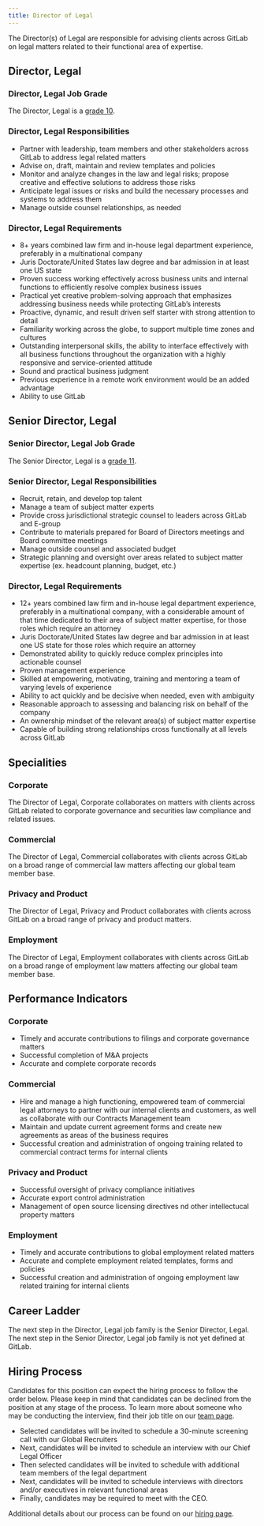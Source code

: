 ```yaml
---
title: Director of Legal
---
```


The Director(s) of Legal are responsible for advising clients across GitLab on legal matters related to their functional area of expertise.

## Director, Legal

### Director, Legal Job Grade

The Director, Legal is a [grade 10](/handbook/total-rewards/compensation/compensation-calculator/#gitlab-job-grades).

### Director, Legal Responsibilities

- Partner with leadership, team members and other stakeholders across GitLab to address legal related matters
- Advise on, draft, maintain and review templates and policies
- Monitor and analyze changes in the law and legal risks; propose creative and effective solutions to address those risks
- Anticipate legal issues or risks and build the necessary processes and systems to address them
- Manage outside counsel relationships, as needed

### Director, Legal Requirements

- 8+ years combined law firm and in-house legal department experience, preferably in a multinational company
- Juris Doctorate/United States law degree and bar admission in at least one US state
- Proven success working effectively across business units and internal functions to efficiently resolve complex business issues
- Practical yet creative problem-solving approach that emphasizes addressing business needs while protecting GitLab’s interests
- Proactive, dynamic, and result driven self starter with strong attention to detail
- Familiarity working across the globe, to support multiple time zones and cultures
- Outstanding interpersonal skills, the ability to interface effectively with all business functions throughout the organization with a highly responsive and service-oriented attitude
- Sound and practical business judgment
- Previous experience in a remote work environment would be an added advantage
- Ability to use GitLab

## Senior Director, Legal

### Senior Director, Legal Job Grade

The Senior Director, Legal is a [grade 11](/handbook/total-rewards/compensation/compensation-calculator/#gitlab-job-grades).

### Senior Director, Legal Responsibilities

- Recruit, retain, and develop top talent
- Manage a team of subject matter experts
- Provide cross jurisdictional strategic counsel to leaders across GitLab and E-group
- Contribute to materials prepared for Board of Directors meetings and Board committee meetings
- Manage outside counsel and associated budget
- Strategic planning and oversight over areas related to subject matter expertise (ex. headcount planning, budget, etc.)

### Director, Legal Requirements

- 12+ years combined law firm and in-house legal department experience, preferably in a multinational company, with a considerable amount of that time dedicated to their area of subject matter expertise, for those roles which require an attorney
- Juris Doctorate/United States law degree and bar admission in at least one US state for those roles which require an attorney
- Demonstrated ability to quickly reduce complex principles into actionable counsel
- Proven management experience
- Skilled at empowering,  motivating, training and mentoring a team of varying levels of experience
- Ability to act quickly and be decisive when needed, even with ambiguity
- Reasonable approach to assessing and balancing risk on behalf of the company
- An ownership mindset of the relevant area(s) of subject matter expertise
- Capable of building strong relationships cross functionally at all levels across GitLab

## Specialities

### Corporate

The Director of Legal, Corporate collaborates on matters with clients across GitLab related to corporate governance and securities law compliance and related issues.

### Commercial

The Director of Legal, Commercial collaborates with clients across GitLab on a broad range of commercial law matters affecting our global team member base.

### Privacy and Product

The Director of Legal, Privacy and Product collaborates with clients across GitLab on a broad range of privacy and product matters.

### Employment

The Director of Legal, Employment collaborates with clients across GitLab on a broad range of employment law matters affecting our global team member base.

## Performance Indicators

### Corporate

- Timely and accurate contributions to filings and corporate governance matters
- Successful completion of M&A projects
- Accurate and complete corporate records

### Commercial

- Hire and manage a high functioning, empowered team of commercial legal attorneys to partner with our internal clients and customers, as well as collaborate with our Contracts Management team
- Maintain and update current agreement forms and create new agreements as areas of the business requires
- Successful creation and administration of ongoing training related to commercial contract terms for internal clients

### Privacy and Product

- Successful oversight of privacy compliance initiatives
- Accurate export control administration
- Management of open source licensing directives nd other intellectucal property matters

### Employment

- Timely and accurate contributions to global employment related matters
- Accurate and complete employment related templates, forms and policies
- Successful creation and administration of ongoing employment law related training for internal clients

## Career Ladder

The next step in the Director, Legal job family is the Senior Director, Legal. The next step in the Senior Director, Legal job family is not yet defined at GitLab.

## Hiring Process

Candidates for this position can expect the hiring process to follow the order below. Please keep in mind that candidates can be declined from the position at any stage of the process. To learn more about someone who may be conducting the interview, find their job title on our [team page](/handbook/company/team/).

- Selected candidates will be invited to schedule a 30-minute screening call with our Global Recruiters
- Next, candidates will be invited to schedule an interview with our Chief Legal Officer
- Then selected candidates will be invited to schedule with additional team members of the legal department
- Next, candidates will be invited to schedule interviews with directors and/or executives in relevant functional areas
- Finally, candidates may be required to meet with the CEO.

Additional details about our process can be found on our [hiring page](/handbook/hiring/).
